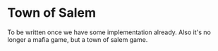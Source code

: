 # Town of Salem
To be written once we have some implementation already. Also it's no longer a mafia game, but a town of salem game.

